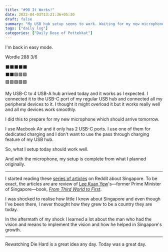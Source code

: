 ```yaml
---
title: "#90 It Works!"
date: 2022-04-03T13:21:36+05:30
draft: false
summary: "My USB hub setup seems to work. Waiting for my new microphone to arrive tomorrow. Plus, I read a lot about Singapore today."
tags: ["daily log"]
categories: ["Daily Dose of Pottekkat"]
---
```


I'm back in easy mode.

Wordle 288 3/6

⬛⬛⬛⬛⬛\
⬛⬛🟩🟩🟩\
🟩🟩🟩🟩🟩

My USB-C to 4 USB-A hub arrived today and it works as I expected. I connected it to the USB-C port of my regular USB hub and connected all my peripheral devices to it. I thought it might overload it but it works really well and all my devices work smoothly.

I did this to prepare for my new microphone which should arrive tomorrow.

I use Macbook Air and it only has 2 USB-C ports. I use one of them for dedicated charging and I don't want to use the pass through charging feature of my USB hub.

So, what I setup today should work well.

And with the microphone, my setup is complete from what I planned originally.

---

I started reading these [series of articles](https://old.reddit.com/r/TheMotte/comments/ceajmw/book_review_from_third_world_to_first_by_lee_kuan/) on Reddit about Singapore. To be exact, the articles are are review of [Lee Kuan Yew](https://en.wikipedia.org/wiki/Lee_Kuan_Yew)'s—former Prime Minister of Singapore—book, _[From Third World to First](https://www.goodreads.com/book/show/144409.From_Third_World_to_First)_.

I was shocked to realise how little I knew about Singapore and even though I've been there, I never thought how they grew to be a country they are today.

In the aftermath of my shock I learned a lot about the man who had the vision and means to implement the vision and how he helped in Singapore's growth.

---

Rewatching Die Hard is a great idea any day. Today was a great day.

